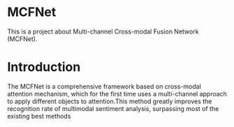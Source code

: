 # MCFNet
This is a project about Multi-channel Cross-modal Fusion Network (MCFNet).
# Introduction
The MCFNet is a comprehensive framework based on cross-modal attention mechanism, which for the first time uses a multi-channel approach to apply different objects to attention.This method greatly improves the recognition rate of multimodal sentiment analysis, surpassing most of the existing best methods
